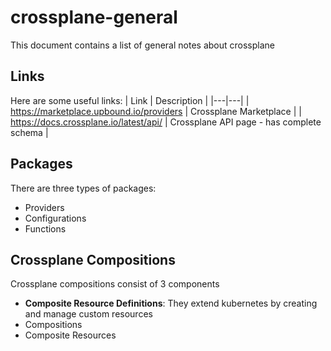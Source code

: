 # crossplane-general

This document contains a list of general notes about crossplane

## Links

Here are some useful links:
| Link | Description |
|---|---|
| https://marketplace.upbound.io/providers | Crossplane Marketplace |
| https://docs.crossplane.io/latest/api/ | Crossplane API page - has complete schema |


## Packages

There are three types of packages:
- Providers
- Configurations
- Functions

## Crossplane Compositions

Crossplane compositions consist of 3 components
- **Composite Resource Definitions**: They extend kubernetes by creating and manage custom resources
- Compositions
- Composite Resources